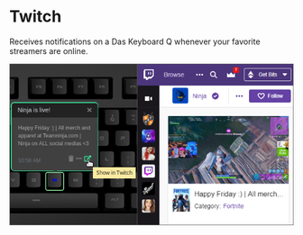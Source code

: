 # Twitch

Receives notifications on a Das Keyboard Q whenever your favorite streamers are online.

![Twitch on a Das Keybaord Q](assets/image.png "Q Twitch")
